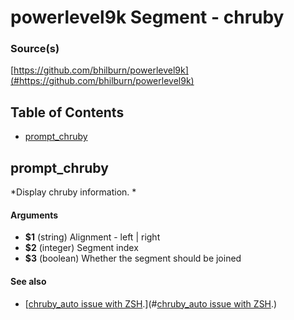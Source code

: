 # powerlevel9k Segment - chruby


### Source(s)

[https://github.com/bhilburn/powerlevel9k](#https://github.com/bhilburn/powerlevel9k)


## Table of Contents

- [prompt_chruby](#prompt_chruby)

## prompt_chruby
*Display chruby information. *

#### Arguments

- **$1** (string) Alignment - left | right
- **$2** (integer) Segment index
- **$3** (boolean) Whether the segment should be joined


#### See also

- [[chruby_auto issue with ZSH](https://github.com/postmodern/chruby/issues/245).](#[chruby_auto issue with ZSH](https://github.com/postmodern/chruby/issues/245).)


